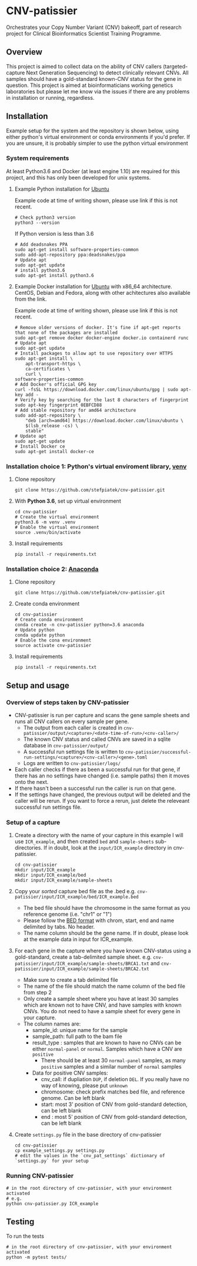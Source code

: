 # CNV-patissier

Orchestrates your Copy Number Variant (CNV) bakeoff, part of research project for Clinical Bioinformatics Scientist Training Programme. 

## Overview

This project is aimed to collect data on the ability of CNV callers (targeted-capture Next Generation Sequencing) to detect clinically relevant CNVs. All samples should have a gold-standard known-CNV status for the gene in question. This project is aimed at bioinformaticians working genetics laboratories but please let me know via the issues if there are any problems in installation or running, regardless. 

## Installation 

Example setup for the system and the repository is shown below, using either python's virtual environment or conda environments if you'd prefer. If you are unsure, it is probably simpler to use the python virtual environment

### System requirements

At least Python3.6 and Docker (at least engine 1.10) are required for this project, and this has only been developed for unix systems. 

1. Example Python installation for [Ubuntu](https://docs.python-guide.org/starting/install3/linux/)

    Example code at time of writing shown, please use link if this is not recent. 

    ```
    # Check python3 version
    python3 --version
    ```

    If Python version is less than 3.6

    ```
    # Add deadsnakes PPA
    sudo apt-get install software-properties-common
    sudo add-apt-repository ppa:deadsnakes/ppa
    # Update apt
    sudo apt-get update
    # install python3.6
    sudo apt-get install python3.6 
    ```

2. Example Docker installation for [Ubuntu](https://docs.docker.com/install/linux/docker-ce/ubuntu/) with x86_64 architecture. CentOS, Debian and Fedora, along with other achitectures also available from the link.

    Example code at time of writing shown, please use link if this is not recent. 

    ```
    # Remove older versions of docker. It's fine if apt-get reports that none of the packages are installed
    sudo apt-get remove docker docker-engine docker.io containerd runc
    # Update apt
    sudo apt-get update
    # Install packages to allow apt to use repository over HTTPS
    sudo apt-get install \
        apt-transport-https \
        ca-certificates \
        curl \
    software-properties-common
    # Add Docker's official GPG key
    curl -fsSL https://download.docker.com/linux/ubuntu/gpg | sudo apt-key add -
    # Verify key by searching for the last 8 characters of fingerprint
    sudo apt-key fingerprint 0EBFCD88
    # Add stable repository for amd64 architecture
    sudo add-apt-repository \
        "deb [arch=amd64] https://download.docker.com/linux/ubuntu \
        $(lsb_release -cs) \
        stable"
    # Update apt
    sudo apt-get update
    # Install Docker ce
    sudo apt-get install docker-ce
    ```

### Installation choice 1: Python's virtual enviroment library, [venv](https://docs.python.org/3/library/venv.html)

1. Clone repository 

    ```
    git clone https://github.com/stefpiatek/cnv-patissier.git
    ```

2. With **Python 3.6**, set up virtual environment
    
    ```
    cd cnv-patissier
    # Create the virtual environment
    python3.6 -m venv .venv 
    # Enable the virtual environment
    source .venv/bin/activate
    ```

3. Install requirements

    ```
    pip install -r requirements.txt
    ```

### Installation choice 2: [Anaconda](https://conda.io/en/latest/index.html)

1. Clone repository 

    ```
    git clone https://github.com/stefpiatek/cnv-patissier.git
    ```

2. Create conda environment

    ```
    cd cnv-patissier
    # Create conda environment
    conda create -n cnv-patissier python=3.6 anaconda
    # Update python
    conda update python
    # Enable the cona environment
    source activate cnv-patissier
    ```

3. Install requirements

    ```
    pip install -r requirements.txt
    ```

## Setup and usage

### Overview of steps taken by CNV-patissier

- CNV-patissier is run per capture and scans the gene sample sheets and runs all CNV callers on every sample per gene. 
    - The output from each caller is created in `cnv-patissier/output/<capture>/<date-time-of-run>/<cnv-caller>/`
    - The known CNV status and called CNVs are saved in a sqlite database in `cnv-patissier/output/` 
    - A successful run settings file is written to `cnv-patissier/successful-run-settings/<capture>/<cnv-caller>/<gene>.toml`
    - Logs are written to `cnv-patissier/logs/`
- Each caller checks if there as been a successful run for that gene, if there has an no settings have changed (i.e. sample paths) then it moves onto the next. 
- If there hasn't been a successful run  the caller is run on that gene.
- If the settings have changed, the previous output will be deleted and the caller will be rerun. If you want to force a rerun, just delete the releveant successful run settings file. 

### Setup of a capture

1. Create a directory with the name of your capture in this example I will use `ICR_example`, and then created `bed` and `sample-sheets` sub-directories. If in doubt, look at the `input/ICR_example` directory in cnv-patissier.

    ```
    cd cnv-patissier
    mkdir input/ICR_example
    mkdir input/ICR_example/bed
    mkdir input/ICR_example/sample-sheets
    ```

2. Copy your *sorted* capture bed file as the <capture name>.bed e.g. `cnv-patissier/input/ICR_example/bed/ICR_example.bed`

    - The bed file should have the chromosome in the same format as you reference genome (i.e. "chr1" or "1")
    - Please follow the [BED format](http://genome.ucsc.edu/FAQ/FAQformat) with chrom, start, end and name delimited by tabs. No header.
    - The name column should be the gene name. If in doubt, please look at the example data in input for ICR_example. 


3. For each gene in the capture where you have known CNV-status using a gold-standard, create a tab-delimited sample sheet. e.g. `cnv-patissier/input/ICR_example/sample-sheets/BRCA1.txt` and `cnv-patissier/input/ICR_example/sample-sheets/BRCA2.txt`

    - Make sure to create a tab delimited file
    - The name of the file should match the name column of the bed file from step 2
    - Only create a sample sheet where you have at least 30 samples which are known not to have CNV, and have samples with known CNVs. You do not need to have a sample sheet for every gene in your capture. 
    - The column names are: 
        - sample_id: unique name for the sample
        - sample_path: full path to the bam file
        - result_type :  samples that are known to have no CNVs can be either `normal-panel` or `normal`. Samples which have a CNV are `positive`
            - There should be at least 30 `normal-panel` samples, as many `positive` samples and a similar number of `normal` samples
        - Data for positive CNV samples:
            - cnv_call: if dupliation `DUP`, if deletion `DEL`. If you really have no way of knowing, please put `unknown`
            - chromosome: check prefix matches bed file, and reference genome. Can be left blank
            - start: most 3' position of CNV from gold-standard detection, can be left blank
            - end : most 5' position of CNV from gold-standard detection, can be left blank

4. Create `settings.py` file in the base directory of cnv-patissier

    ```
    cd cnv-patissier
    cp example_settings.py settings.py
    # edit the values in the `cnv_pat_settings` dictionary of `settings.py` for your setup
    ```

### Running CNV-patissier

```
# in the root directory of cnv-patissier, with your environment activated 
# e.g.
python cnv-patissier.py ICR_example
```


## Testing

To run the tests

```
# in the root directory of cnv-patissier, with your environment activated 
python -m pytest tests/
```
